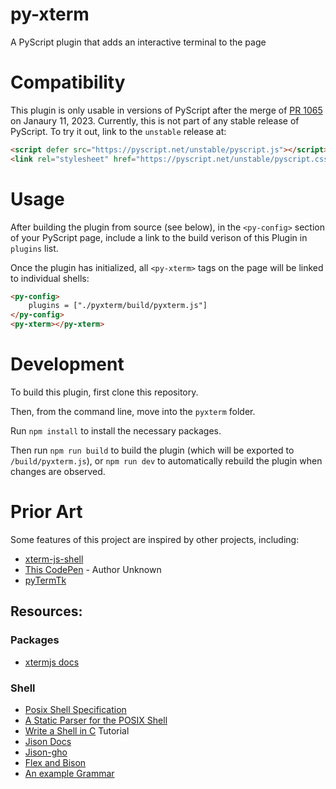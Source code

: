 # py-xterm
A PyScript plugin that adds an interactive terminal to the page

# Compatibility

This plugin is only usable in versions of PyScript after the merge of [PR 1065](https://github.com/pyscript/pyscript/pull/1065) on Janaury 11, 2023. Currently, this is not part of any stable release of PyScript. To try it out, link to the `unstable` release at:

```html
<script defer src="https://pyscript.net/unstable/pyscript.js"></script>
<link rel="stylesheet" href="https://pyscript.net/unstable/pyscript.css">
```
# Usage

After building the plugin from source (see below), in the `<py-config>` section of your PyScript page, include a link to the build verison of this Plugin in `plugins` list.

Once the plugin has initialized, all `<py-xterm>` tags on the page will be linked to individual shells:

```html
<py-config>
    plugins = ["./pyxterm/build/pyxterm.js"]
</py-config>
<py-xterm></py-xterm>
```
# Development
To build this plugin, first clone this repository. 

Then, from the command line, move into the `pyxterm` folder. 

Run `npm install` to install the necessary packages.

Then run `npm run build` to build the plugin (which will be exported to `/build/pyxterm.js`), or `npm run dev` to automatically rebuild the plugin when changes are observed.

# Prior Art

Some features of this project are inspired by other projects, including:
  - [xterm-js-shell](https://github.com/RangerMauve/xterm-js-shell/blob/master/index.js)
  - [This CodePen](https://codepen.io/iiiiiiiiiiiiiiiiiiiiii/pen/LYRjybP) - Author Unknown
  - [pyTermTk](https://github.com/ceccopierangiolieugenio/pyTermTk)

## Resources:

### Packages
- [xtermjs docs](http://xtermjs.org/docs/)

### Shell
- [Posix Shell Specification](https://pubs.opengroup.org/onlinepubs/007904975/utilities/xcu_chap02.html#tag_02_03)
- [A Static Parser for the POSIX Shell](https://hal.science/hal-01890044/document)
- [Write a Shell in C](https://brennan.io/2015/01/16/write-a-shell-in-c/) Tutorial
- [Jison Docs](https://gerhobbelt.github.io/jison/docs/#the-concepts-of-jison)
- [Jison-gho](https://github.com/GerHobbelt/jison)
- [Flex and Bison](https://web.iitd.ac.in/~sumeet/flex__bison.pdf)
- [An example Grammar](https://gist.github.com/zaach/1659274)